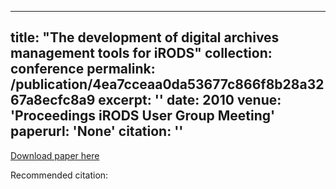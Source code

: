 
---
title: "The development of digital archives management tools for iRODS"
collection: conference
permalink: /publication/4ea7cceaa0da53677c866f8b28a3267a8ecfc8a9
excerpt: ''
date: 2010
venue: 'Proceedings iRODS User Group Meeting'
paperurl: 'None'
citation: ''
---


[Download paper here](None)

Recommended citation: 
